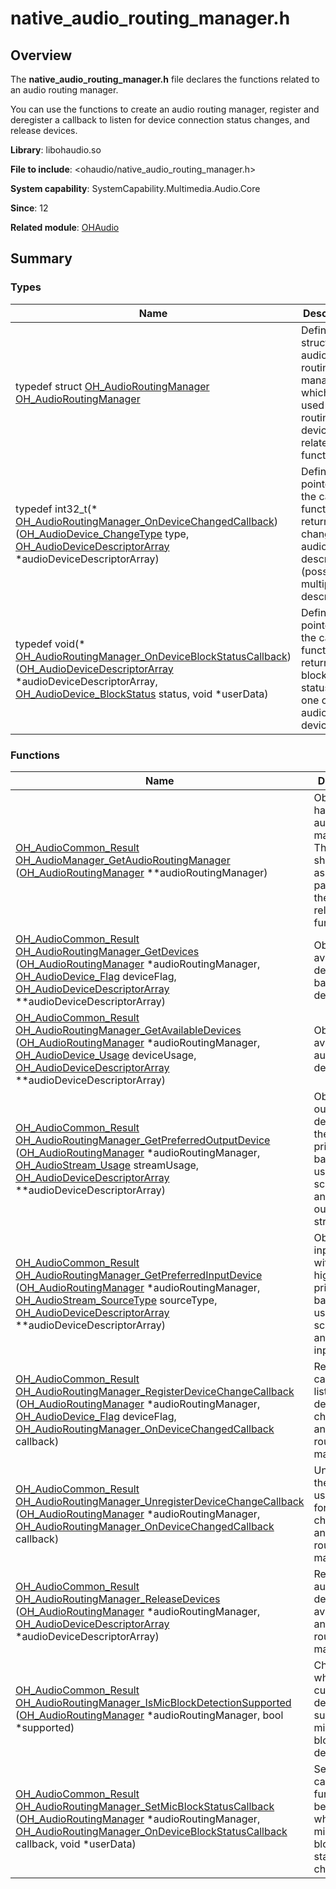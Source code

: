 # native_audio_routing_manager.h


## Overview

The **native_audio_routing_manager.h** file declares the functions related to an audio routing manager.

You can use the functions to create an audio routing manager, register and deregister a callback to listen for device connection status changes, and release devices.

**Library**: libohaudio.so

**File to include**: &lt;ohaudio/native_audio_routing_manager.h&gt;

**System capability**: SystemCapability.Multimedia.Audio.Core

**Since**: 12

**Related module**: [OHAudio](_o_h_audio.md)


## Summary


### Types

| Name| Description| 
| -------- | -------- |
| typedef struct [OH_AudioRoutingManager](_o_h_audio.md#oh_audioroutingmanager) [OH_AudioRoutingManager](_o_h_audio.md#oh_audioroutingmanager) | Defines the struct of an audio routing manager, which is used for routing and device-related functions. | 
| typedef int32_t(\* [OH_AudioRoutingManager_OnDeviceChangedCallback](_o_h_audio.md#oh_audioroutingmanager_ondevicechangedcallback)) ([OH_AudioDevice_ChangeType](_o_h_audio.md#oh_audiodevice_changetype) type, [OH_AudioDeviceDescriptorArray](_o_h___audio_device_descriptor_array.md) \*audioDeviceDescriptorArray) | Defines a pointer to the callback function that returns the changed audio device descriptor (possibly multiple descriptors). | 
| typedef void(\* [OH_AudioRoutingManager_OnDeviceBlockStatusCallback](_o_h_audio.md#oh_audioroutingmanager_ondeviceblockstatuscallback)) ([OH_AudioDeviceDescriptorArray](_o_h___audio_device_descriptor_array.md) \*audioDeviceDescriptorArray, [OH_AudioDevice_BlockStatus](_o_h_audio.md#oh_audiodevice_blockstatus) status, void \*userData) | Defines a pointer to the callback function that returns the blocked status of one or more audio devices. | 


### Functions

| Name| Description| 
| -------- | -------- |
| [OH_AudioCommon_Result](_o_h_audio.md#oh_audiocommon_result) [OH_AudioManager_GetAudioRoutingManager](_o_h_audio.md#oh_audiomanager_getaudioroutingmanager) ([OH_AudioRoutingManager](_o_h_audio.md#oh_audioroutingmanager) \*\*audioRoutingManager) | Obtains the handle to an audio routing manager. The handle should be set as the first parameter in the routing-related functions. | 
| [OH_AudioCommon_Result](_o_h_audio.md#oh_audiocommon_result) [OH_AudioRoutingManager_GetDevices](_o_h_audio.md#oh_audioroutingmanager_getdevices) ([OH_AudioRoutingManager](_o_h_audio.md#oh_audioroutingmanager) \*audioRoutingManager, [OH_AudioDevice_Flag](_o_h_audio.md#oh_audiodevice_flag) deviceFlag, [OH_AudioDeviceDescriptorArray](_o_h___audio_device_descriptor_array.md) \*\*audioDeviceDescriptorArray) | Obtains available devices based on the device flag. | 
| [OH_AudioCommon_Result](_o_h_audio.md#oh_audiocommon_result) [OH_AudioRoutingManager_GetAvailableDevices](_o_h_audio.md#oh_audioroutingmanager_getavailabledevices) ([OH_AudioRoutingManager](_o_h_audio.md#oh_audioroutingmanager) \*audioRoutingManager, [OH_AudioDevice_Usage](_o_h_audio.md#oh_audiodevice_usage) deviceUsage, [OH_AudioDeviceDescriptorArray](_o_h___audio_device_descriptor_array.md) \*\*audioDeviceDescriptorArray) | Obtains the available audio devices.  | 
| [OH_AudioCommon_Result](_o_h_audio.md#oh_audiocommon_result) [OH_AudioRoutingManager_GetPreferredOutputDevice](_o_h_audio.md#oh_audioroutingmanager_getpreferredoutputdevice) ([OH_AudioRoutingManager](_o_h_audio.md#oh_audioroutingmanager) \*audioRoutingManager, [OH_AudioStream_Usage](_o_h_audio.md#oh_audiostream_usage) streamUsage, [OH_AudioDeviceDescriptorArray](_o_h___audio_device_descriptor_array.md) \*\*audioDeviceDescriptorArray) | Obtains the output device with the highest priority based on the usage scenario of an audio output stream. | 
| [OH_AudioCommon_Result](_o_h_audio.md#oh_audiocommon_result) [OH_AudioRoutingManager_GetPreferredInputDevice](_o_h_audio.md#oh_audioroutingmanager_getpreferredinputdevice) ([OH_AudioRoutingManager](_o_h_audio.md#oh_audioroutingmanager) \*audioRoutingManager, [OH_AudioStream_SourceType](_o_h_audio.md#oh_audiostream_sourcetype) sourceType, [OH_AudioDeviceDescriptorArray](_o_h___audio_device_descriptor_array.md) \*\*audioDeviceDescriptorArray) | Obtains the input device with the highest priority based on the usage scenario of an audio input stream. | 
| [OH_AudioCommon_Result](_o_h_audio.md#oh_audiocommon_result) [OH_AudioRoutingManager_RegisterDeviceChangeCallback](_o_h_audio.md#oh_audioroutingmanager_registerdevicechangecallback) ([OH_AudioRoutingManager](_o_h_audio.md#oh_audioroutingmanager) \*audioRoutingManager, [OH_AudioDevice_Flag](_o_h_audio.md#oh_audiodevice_flag) deviceFlag, [OH_AudioRoutingManager_OnDeviceChangedCallback](_o_h_audio.md#oh_audioroutingmanager_ondevicechangedcallback) callback) | Registers a callback to listen for device changes of an audio routing manager. | 
| [OH_AudioCommon_Result](_o_h_audio.md#oh_audiocommon_result) [OH_AudioRoutingManager_UnregisterDeviceChangeCallback](_o_h_audio.md#oh_audioroutingmanager_unregisterdevicechangecallback) ([OH_AudioRoutingManager](_o_h_audio.md#oh_audioroutingmanager) \*audioRoutingManager, [OH_AudioRoutingManager_OnDeviceChangedCallback](_o_h_audio.md#oh_audioroutingmanager_ondevicechangedcallback) callback) | Unregisters the callback used to listen for device changes of an audio routing manager. | 
| [OH_AudioCommon_Result](_o_h_audio.md#oh_audiocommon_result) [OH_AudioRoutingManager_ReleaseDevices](_o_h_audio.md#oh_audioroutingmanager_releasedevices) ([OH_AudioRoutingManager](_o_h_audio.md#oh_audioroutingmanager) \*audioRoutingManager, [OH_AudioDeviceDescriptorArray](_o_h___audio_device_descriptor_array.md) \*audioDeviceDescriptorArray) | Releases audio devices available for an audio routing manager. | 
| [OH_AudioCommon_Result](_o_h_audio.md#oh_audiocommon_result) [OH_AudioRoutingManager_IsMicBlockDetectionSupported](_o_h_audio.md#oh_audioroutingmanager_ismicblockdetectionsupported) ([OH_AudioRoutingManager](_o_h_audio.md#oh_audioroutingmanager) \*audioRoutingManager, bool \*supported) | Checks whether the current device supports microphone blocking detection. | 
| [OH_AudioCommon_Result](_o_h_audio.md#oh_audiocommon_result) [OH_AudioRoutingManager_SetMicBlockStatusCallback](_o_h_audio.md#oh_audioroutingmanager_setmicblockstatuscallback) ([OH_AudioRoutingManager](_o_h_audio.md#oh_audioroutingmanager) \*audioRoutingManager, [OH_AudioRoutingManager_OnDeviceBlockStatusCallback](_o_h_audio.md#oh_audioroutingmanager_ondeviceblockstatuscallback) callback, void \*userData) | Sets a callback function to be invoked when the microphone's blocked status is changed. | 
